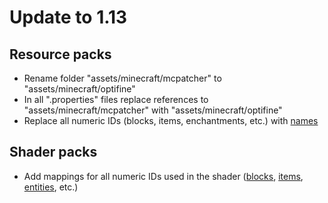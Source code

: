 # Update to 1.13
## Resource packs
* Rename folder "assets/minecraft/mcpatcher" to "assets/minecraft/optifine"
* In all ".properties" files replace references to "assets/minecraft/mcpatcher" with "assets/minecraft/optifine"
* Replace all numeric IDs (blocks, items, enchantments, etc.) with [names](https://minecraft.gamepedia.com/1.13/Flattening)
## Shader packs
* Add mappings for all numeric IDs used in the shader ([blocks](https://github.com/sp614x/optifine/blob/master/OptiFineDoc/doc/shaders.txt#L487), [items](https://github.com/sp614x/optifine/blob/master/OptiFineDoc/doc/shaders.txt#L528), [entities](https://github.com/sp614x/optifine/blob/master/OptiFineDoc/doc/shaders.txt#L543), etc.)
